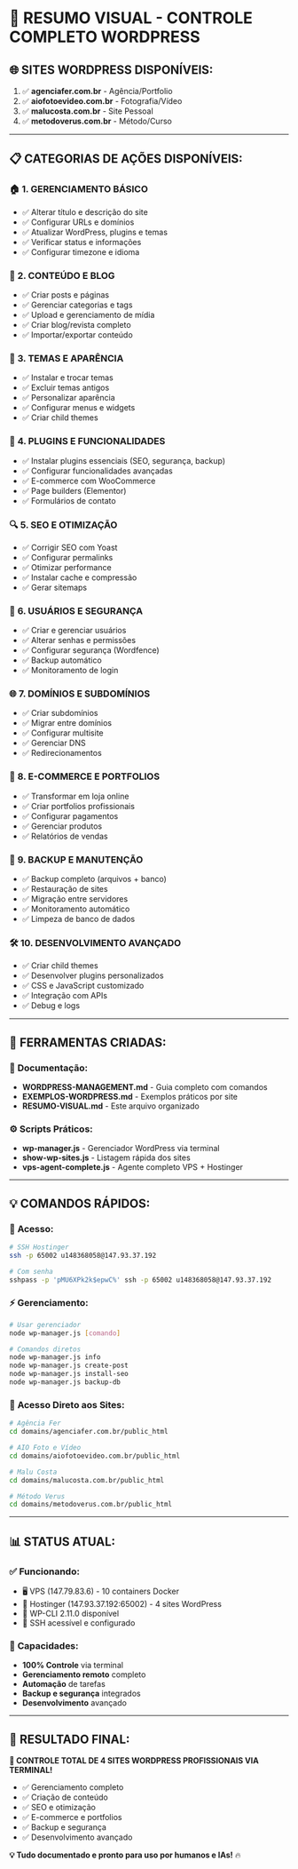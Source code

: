 # 🎯 **RESUMO VISUAL - CONTROLE COMPLETO WORDPRESS**

## 🌐 **SITES WORDPRESS DISPONÍVEIS:**
1. ✅ **agenciafer.com.br** - Agência/Portfolio
2. ✅ **aiofotoevideo.com.br** - Fotografia/Vídeo  
3. ✅ **malucosta.com.br** - Site Pessoal
4. ✅ **metodoverus.com.br** - Método/Curso

---

## 📋 **CATEGORIAS DE AÇÕES DISPONÍVEIS:**

### 🏠 **1. GERENCIAMENTO BÁSICO**
- ✅ Alterar título e descrição do site
- ✅ Configurar URLs e domínios
- ✅ Atualizar WordPress, plugins e temas
- ✅ Verificar status e informações
- ✅ Configurar timezone e idioma

### 📝 **2. CONTEÚDO E BLOG**
- ✅ Criar posts e páginas
- ✅ Gerenciar categorias e tags
- ✅ Upload e gerenciamento de mídia
- ✅ Criar blog/revista completo
- ✅ Importar/exportar conteúdo

### 🎨 **3. TEMAS E APARÊNCIA**
- ✅ Instalar e trocar temas
- ✅ Excluir temas antigos
- ✅ Personalizar aparência
- ✅ Configurar menus e widgets
- ✅ Criar child themes

### 🔌 **4. PLUGINS E FUNCIONALIDADES**
- ✅ Instalar plugins essenciais (SEO, segurança, backup)
- ✅ Configurar funcionalidades avançadas
- ✅ E-commerce com WooCommerce
- ✅ Page builders (Elementor)
- ✅ Formulários de contato

### 🔍 **5. SEO E OTIMIZAÇÃO**
- ✅ Corrigir SEO com Yoast
- ✅ Configurar permalinks
- ✅ Otimizar performance
- ✅ Instalar cache e compressão
- ✅ Gerar sitemaps

### 👥 **6. USUÁRIOS E SEGURANÇA**
- ✅ Criar e gerenciar usuários
- ✅ Alterar senhas e permissões
- ✅ Configurar segurança (Wordfence)
- ✅ Backup automático
- ✅ Monitoramento de login

### 🌐 **7. DOMÍNIOS E SUBDOMÍNIOS**
- ✅ Criar subdomínios
- ✅ Migrar entre domínios
- ✅ Configurar multisite
- ✅ Gerenciar DNS
- ✅ Redirecionamentos

### 🛒 **8. E-COMMERCE E PORTFOLIOS**
- ✅ Transformar em loja online
- ✅ Criar portfolios profissionais
- ✅ Configurar pagamentos
- ✅ Gerenciar produtos
- ✅ Relatórios de vendas

### 💾 **9. BACKUP E MANUTENÇÃO**
- ✅ Backup completo (arquivos + banco)
- ✅ Restauração de sites
- ✅ Migração entre servidores
- ✅ Monitoramento automático
- ✅ Limpeza de banco de dados

### 🛠️ **10. DESENVOLVIMENTO AVANÇADO**
- ✅ Criar child themes
- ✅ Desenvolver plugins personalizados
- ✅ CSS e JavaScript customizado
- ✅ Integração com APIs
- ✅ Debug e logs

---

## 🚀 **FERRAMENTAS CRIADAS:**

### 📄 **Documentação:**
- **WORDPRESS-MANAGEMENT.md** - Guia completo com comandos
- **EXEMPLOS-WORDPRESS.md** - Exemplos práticos por site
- **RESUMO-VISUAL.md** - Este arquivo organizado

### ⚙️ **Scripts Práticos:**
- **wp-manager.js** - Gerenciador WordPress via terminal
- **show-wp-sites.js** - Listagem rápida dos sites
- **vps-agent-complete.js** - Agente completo VPS + Hostinger

---

## 💡 **COMANDOS RÁPIDOS:**

### 🔧 **Acesso:**
```bash
# SSH Hostinger
ssh -p 65002 u148368058@147.93.37.192

# Com senha
sshpass -p 'pMU6XPk2k$epwC%' ssh -p 65002 u148368058@147.93.37.192
```

### ⚡ **Gerenciamento:**
```bash
# Usar gerenciador
node wp-manager.js [comando]

# Comandos diretos
node wp-manager.js info
node wp-manager.js create-post
node wp-manager.js install-seo
node wp-manager.js backup-db
```

### 🎯 **Acesso Direto aos Sites:**
```bash
# Agência Fer
cd domains/agenciafer.com.br/public_html

# AIO Foto e Vídeo
cd domains/aiofotoevideo.com.br/public_html

# Malu Costa
cd domains/malucosta.com.br/public_html

# Método Verus
cd domains/metodoverus.com.br/public_html
```

---

## 📊 **STATUS ATUAL:**

### ✅ **Funcionando:**
- 🖥️ VPS (147.79.83.6) - 10 containers Docker
- 📱 Hostinger (147.93.37.192:65002) - 4 sites WordPress
- 🔧 WP-CLI 2.11.0 disponível
- 🔐 SSH acessível e configurado

### 🎯 **Capacidades:**
- **100% Controle** via terminal
- **Gerenciamento remoto** completo
- **Automação** de tarefas
- **Backup e segurança** integrados
- **Desenvolvimento** avançado

---

## 🎉 **RESULTADO FINAL:**

**🚀 CONTROLE TOTAL DE 4 SITES WORDPRESS PROFISSIONAIS VIA TERMINAL!**

- ✅ Gerenciamento completo
- ✅ Criação de conteúdo
- ✅ SEO e otimização
- ✅ E-commerce e portfolios
- ✅ Backup e segurança
- ✅ Desenvolvimento avançado

**💡 Tudo documentado e pronto para uso por humanos e IAs!** 🔥
